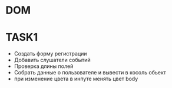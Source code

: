 # DOM

# TASK1

- Создать форму регистрации
- Добавить слушатели событий
- Проверка длины полей
- Собрать данные о пользователе и вывести в косоль обьект
- при изменение цвета в инпуте менять цвет body
